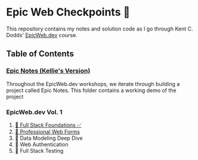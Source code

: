 # Epic Web Checkpoints 🚀

This repository contains my notes and solution code as I go through Kent C. Dodds' [EpicWeb.dev](https://www.epicweb.dev/) course.

## Table of Contents

### [Epic Notes (Kellie's Version)](./epic-notes/)

Throughout the EpicWeb.dev workshops, we iterate through building a project called Epic Notes. This folder contains a working demo of the project

### EpicWeb.dev Vol. 1

1. [🔭 Full Stack Foundations ✅](./full-stack-foundations/)
2. [📝 Professional Web Forms](./web-forms/)
3. 💾 Data Modeling Deep Dive
4. 🔐 Web Authentication
5. 🧪 Full Stack Testing
